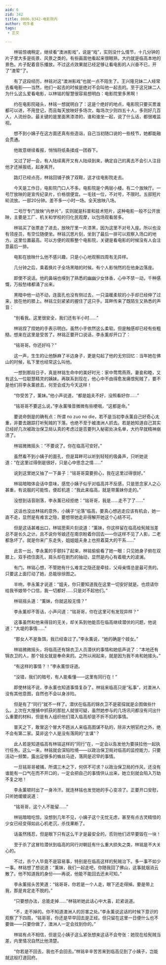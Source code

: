 ```yaml
---
aid: 6
zid: 342
title: 0006.0342-电影院内
author: 吹牛者
tags: 
 - 正文

---
```




　　林铭惊魂稍定，继续看“澳洲影戏”，说是“戏”，实则没什么情节，十几分钟的片子里大多是街景、风景之类的，有些画面他看起来很眼熟，大约就是临高本地的景色。片子配着音乐播放。不过这点效果就已经足够让看电影的人兴奋不已，开了“澳荤”了。

　　有了这段经历，林铭对这“澳洲影戏”也就一点不陌生了。王兴隆兄妹二人经常去看电影——当然，他们一起去的时候是绝对不会叫他一起去的。至于这兄妹二人为什么这么爱看电影，以林铭的智慧很容易想明白：电影院里多黑啊！

　　约在电影院碰头，林铭一想就明白了：这是个绝好的地点，电影院只要买票谁都可以进，不用登记，而且每天放映好多场次，每场次少则四五十人，多则好几百人，人流纷杂。最关键的是里面黑漆漆的，谁和谁坐一起，说了什么话，都很难监视。

　　想不到小姨子在这方面还真有些造诣，自己当初随口说的一些枝节，她都能融会贯通。

　　他故意继续看报，悄悄将纸条揉成一团吞下。

　　又过了好一会，有人陆续离开又有人陆续到来，确定自己的离去不会引人注目他才还掉报纸，起身离开。

　　路灯已经点亮，林铭回铺子换了双鞋，这才往电影院走去。

　　今天是工作日，电影院门口人不多。电影院是个两层小楼。有二个放映厅。一号厅放映的是宣传纪录片，价格很便宜。一毛钱一位，不对号，不限时。五部短片轮流放。一部20分钟。差不多一小时一场。全天放映八场。

　　二号厅专门放映“内参片”，实则就是科普和技术短片，这种电影一般不公开放映，主要是工厂、机关和学校的归化民观摩，以包场观看居多。

　　林铭买了张票走了进去，放映厅里一片漆黑，因为这里不对号入座。所以也没有领座员，有空位随便坐。林铭沉思片刻，坐到了最后一排可以观察入场口的地方。这里位置最高。可以方便的观察整个电影院，关键是看电影的时候没有人会注意最后一排。

　　电影在放映什么他不感兴趣，只是小心地观察四周有无异样。

　　几分钟之后，乘着换片子全场黑暗的时候。有个人影悄然的在他身边落座。

　　即使不说话。他的鼻端也嗅到了熟悉的幽幽少女体香，心中不禁一动，千种感慨，万般愁绪都涌了出来。

　　黑暗中他一动不动，连面孔也没有侧过去，一只温暖柔软的小手却已经伸了过来，放在他的膝上。林铭立刻紧紧的握住了这只手。耳畔传来了既陌生又熟悉的声音：

　　“别看我。这里很安全，我们还有半小时……”

　　林铭捏了捏她的手表示明白。虽然小手依然这么柔软。但是触感却已经有些粗糙。想来在这里是受苦了。林铭正要开口说话，李永薰却开口了：

　　“铭哥哥。你还好吗？”

　　这一声，生生的让他酥麻了半边身子，更是勾起了他的无穷回忆：当年她在佛山的时候，私下里也经常这么叫他。

　　一想到那段日子，真是林铭生命中的美好时光：家中莺莺燕燕，妻妾和睦，又有这么一位聪慧精灵的姨妹。再联系到现在，他心中不由得愈发痛恨髡贼了，要不是他们将李永薰掳去，何至会成为今天这样！

　　“你受苦了，薰妹。”他小声说道，“都是姐夫不好，没照看好你……”

　　“铭哥哥不要这么说，”李永薰嗓音微微有些哽咽，“这都是命。”

　　要说命倒是的确有点：所谓 no zuo no die，若不是当初李永薰自己好奇心太重，非要去跟踪打听髡贼的下落，也绝不至于被澳洲人抓去。若是她知道自己其实已经好几次被政治保卫局认真的考虑过是否要列入秘密处决名单，大约早就精神崩溃了。

　　林铭微微摇头：“不要说了。你在临高可安好。”

　　虽然看不到小姨子的面孔，但是耳畔可以听到轻轻的吸鼻声，只听她说道：“在这里过得倒是很好，只是心中思念之情……”

　　说到这里她又抽了一下鼻子：“铭哥哥莫要担心，我在这里过得很好。”

　　林铭暗暗体会话中意味，感觉小姨子似乎对临高并不反感，只是思念家人之心甚重，有说服的可能性，便趁机道：“我此来临高，就是带薰妹你走的。”

　　没想到话音刚落，李永薰已经拒绝：“铭哥哥，我是……走不了了……”

　　这话也没出林铭的意外，小姨子“沦落”临高，要真心想逃走应该有机会，她一直不走，显然是有难言之隐，要想带她走非得解开她这个心结不可。

　　但是这话甚难出口，林铭思索片刻说道：“薰妹，你这样留在临高给髡贼当差总不是长久之计。且不说你爷娘还在南京盼着你回去——你这样不见了人影，二老都急坏了。就是你来广东走失，姐姐姐夫身上也担着莫大的干系……”

　　此言一出，李永薰的手颤抖了起来，林铭偷偷看了她一眼：只见她身子俯在双膝上，双手捂住面孔，肩头却在剧烈的抽动，显然是内心有着极大的波澜。

　　有门。林铭心想，不管她有什么难言之隐还是牵挂，父母亲情总是最可贵的。只要这上面打动了她，总能徐徐图之。

　　半响，李永薰才说道：“姐夫，你只要知道我在这里一切安好就是。也烦请你给我爷娘带个口信，我一切都好……只是对不起他们。”

　　林铭摇头道：“薰妹，你就这般无情？”

　　李永薰却不答话，小声问道：“铭哥哥，你在这里可有发现异样？”

　　这事虽然和他来得目的无关，却关系到他能否在临高继续潜伏的问题，他说道：“大堤的事情……”

　　“那女人不是鱼饵，我已经查过了。”李永薰说，“她的确是个妓女。”

　　林铭微微摇头，将临高还有锦衣卫人员潜伏的事情和她低声说了：“本地还有锦衣卫的人，那个妓女就是奉命来的。之所以闹起来，就是因为我不肯和她接头。”

　　“有这样的事情？！”李永薰惊讶道。

　　“没错，我们的暗号，有人能看懂——这里有同行在！”

　　即使林铭不说，李永薰也知道事情复杂了。林铭来临高只是“私事”，对澳洲人没有其他意图，自然也不会以身涉险。

　　但是有了“同行”就不一样了。潜伏在临高的锦衣卫不是密探就是企图做些什么。上次在大搜捕中抓获的那批人就很可疑，虽然她参与的几场讯问都没有问出什么重要的材料，但是有人组织他们潜入临高却是不折不扣的事情。

　　普天之下，敢冒这个冒大不韪派人来临高图谋不轨的，除非大明官府之外，绝不会有第二家。莫非这个人是没有落网的“主谋”？

　　此人若是知道临高有林铭这样的“同行”在，一定会以告发他为要挟拉他一起执行任务。这么一来，林铭就会深陷险境——以政治保卫局对临高的监控能力，只要活动一频繁，露出足够多的蛛丝马迹，落网是迟早的事情。

　　一旦铭哥哥被捕，所谓三木之下，何供不可求？以政治保卫局的作风，还没有谁能有一口气在而不开口的，一定会把自己的事情供认出来，她立刻就会陷入万劫不复之地！

　　李永薰顿时出了一身冷汗。就连林铭也发觉她的手心变凉了。正要开口安慰，只听她缓缓说道：

　　“铭哥哥，这个人不能留……”

　　林铭暗暗吃惊。没想到几年不见，小姨子这个无忧无虑，甚至有点古灵精怪的少女已经变得如此心机老沉，杀伐果断了。

　　话虽然残忍，但是眼下只有这么干才是最安全的，否则他们迟早要毁在一块！

　　至于杀了这冒险潜伏到临高的同行对朝廷有什么重大损失之类，林铭是不大关心的。

　　不过，杀个人毕竟不是容易事，特别是在临高这样的髡贼治下。多一事不如少一事。林铭想了想说道：“薰妹，我们一起走吧，你随我回了佛山，这事就烟消云散了。他不知道我的身份——再说，他能不能回去还未可知。”

　　李永薰摇头苦笑道：“铭哥哥，你若是一个人走，眼下还走得掉。要是带上我，那是肯定走不脱的。”

　　“只要想办法，总能走掉……”林铭听她此话心中大喜，赶紧说道。

　　“不，走不掉的。你不知道澳洲人的厉害之处。”李永薰说这话的时候下意识的观察了下四周，“铭哥哥，你还是早早回去是正经。但只留在这里一日便什么也不要做——只要你做了，澳洲人一定会找到你的。”

　　林铭有点不相信，但是见小姨子这么紧张想来这话不会夸张：她现在给髡贼当差，内里情况自然比他清楚。

　　“你若是不回去，我也不会回去。”林铭辛辛苦苦来到临高见到了小姨子，岂能就这般打道回府。


